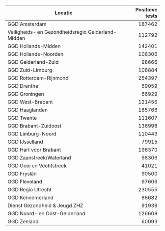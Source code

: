 | Locatie | Positieve tests |
|---------|----------------:|
| GGD Amsterdam                            | 187462 |
| Veiligheids- en Gezondheidsregio Gelderland-Midden | 112792 |
| GGD Hollands-Midden                      | 142401 |
| GGD Hollands-Noorden                     | 108306 |
| GGD Gelderland-Zuid                      | 98666 |
| GGD Zuid-Limburg                         | 108884 |
| GGD Rotterdam-Rijnmond                   | 254397 |
| GGD Drenthe                              | 59059 |
| GGD Groningen                            | 66929 |
| GGD West-Brabant                         | 121456 |
| GGD Haaglanden                           | 185766 |
| GGD Twente                               | 111607 |
| GGD Brabant-Zuidoost                     | 136998 |
| GGD Limburg-Noord                        | 110443 |
| GGD IJsselland                           | 79915 |
| GGD Hart voor Brabant                    | 196370 |
| GGD Zaanstreek/Waterland                 | 58306 |
| GGD Gooi en Vechtstreek                  | 41021 |
| GGD Fryslân                              | 90500 |
| GGD Flevoland                            | 67606 |
| GGD Regio Utrecht                        | 230555 |
| GGD Kennemerland                         | 88682 |
| Dienst Gezondheid & Jeugd ZHZ            | 91939 |
| GGD Noord- en Oost-Gelderland            | 126608 |
| GGD Zeeland                              | 60093 |
